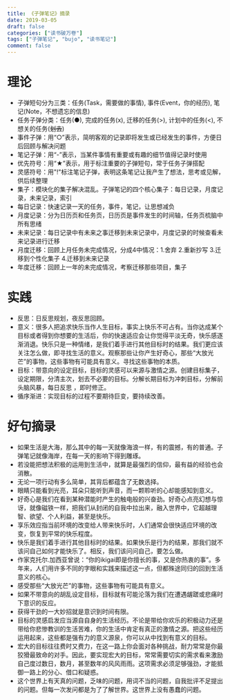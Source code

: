 ```yaml
---
title: 《子弹笔记》摘录
date: 2019-03-05
draft: false
categories: ["读书破万卷"]
tags: ["子弹笔记", "bujo", "读书笔记"]
comment: false
---
```


# 理论

-   子弹短句分为三类：任务(Task，需要做的事情), 事件(Event，你的经历), 笔记(Note，不想遗忘的信息)
-   任务子弹分类：任务(●), 完成的任务(x), 迁移的任务(>), 计划中的任务(<), 不想关的任务(<del>划去</del>)
-   事件子弹：用“○”表示，简明客观的记录即将发生或已经发生的事件，方便日后回顾与解决问题
-   笔记子弹：用“-”表示，当某件事情有重要或有趣的细节值得记录时使用
-   优先符号：用“★”表示，用于标注重要的子弹短句，常于任务子弹搭配
-   灵感符号：用"!"标注笔记子弹，表明这条笔记让我产生了想法，思考或见解，供后续整理
-   集子：模块化的集子解决混乱。子弹笔记的四个核心集子：每日记录，月度记录，未来记录，索引
-   每日记录：快速记录一天的任务，事件，笔记，让思想减负
-   月度记录：分为日历页和任务页，日历页是事件发生的时间轴，任务页梳脑中所有思绪
-   未来记录：每日记录中有未来之事迁移到未来记录中，月度记录的时候查看未来记录进行迁移
-   月度迁移：回顾上月任务未完成情况，分成4中情况：1.舍弃 2.重新抄写 3.迁移到个性化集子 4.迁移到未来记录
-   年度迁移：回顾上一年的未完成情况，考察迁移那些项目，集子


# 实践

-   反思：日反思规划，夜反思回顾。
-   意义：很多人把追求快乐当作人生目标，事实上快乐不可占有。当你达成某个目标或者得到你想要的生活后，你的快速适应会让你觉得平淡无奇，快乐感逐渐消退。快乐只是一种情绪，是我们着手进行其他目标时的结果。我们更应该关注怎么做，即寻找生活的意义。观察那些让你产生好奇心，那些“大放光芒”的事物，这些事物有可能具有意义。寻找这些事物的本质。
-   目标：带意向的设定目标，目标的灵感可以来源与激情之源。创建目标集子，设定期限，分清主次，划去不必要的目标。分解长期目标为冲刺目标，分解前头脑风暴，每日反思 ，即时修正。
-   循序渐进：实现目标的过程不要期待巨变，要持续改善。


# 好句摘录

-   如果生活是大海，那么其中的每一天就像海浪一样，有的震撼，有的普通。子弹笔记就像海岸，在每一天的影响下得到雕琢。
-   若没能把想法积极的运用到生活中，就算是最强烈的信仰，最有益的经验也会消散。
-   无论一项行动有多么简单，其背后都蕴含了无数选择。
-   眼睛只能看到光亮，耳朵只能听到声音，而一颗聆听的心却能感知到意义。
-   好奇心是我们在看到某种潜能时产生的触电般的兴奋劲。好奇心点亮幻想与惊讶，就像磁铁一样，把我们从封闭的自我中拉出来，融入世界中，它超越理智、欲望、个人利益，甚至是快乐。
-   享乐效应指当前环境的改变给人带来快乐时，人们通常会很快适应环境的改变，恢复到平常的快乐程度。
-   快乐是我们着手进行其他目标时的结果。如果快乐是行为的结果，那我们就不该问自己如何才能快乐了。相反，我们该问问自己，要怎么做。
-   作家克托尔.加西亚曾说：“你的ikigai即是你擅长的事，又是你热衷的事”。多年来，人们用许多不同的字眼和实践来描述这一点，但都殊途同归的回到生活意义的核心。
-   感受那些“大放光芒”的事物，这些事物有可能具有意义。
-   如果不带意向的胡乱设定目标，目标就有可能沦落为我们在遭遇龌蹉或悲痛时下意识的反应。
-   获得干劲的一大妙招就是意识到时间有限。
-   目标的灵感启发应当源自自身的生活经历。不论是带给你欢乐的积极动力还是带给你悲惨教训的生活苦难，你的生活中肯定有真正的激情之源。把这些经历运用起来，这些都是强有力的意义源泉，你可以从中找到有意义的目标。
-   宏大的目标往往费时又费力，在这一路上你会面对各种挑战，耐力常常是你最狡猾最致命的对手。因此，要实现宏大的目标，常常需要切实的需求看来激励自己度过数日，数月，甚至数年的风风雨雨。这项需求必须足够强劲，才能抵御一路上的分心、借口和疑惑。
-   这个世界上有天真的问题，乏味的问题，用词不当的问题，自我批评不足提出的问题。但每一次发问都是为了了解世界。这世界上没有愚蠢的问题。

